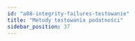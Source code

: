 ```yaml
---
id: "a08-integrity-failures-testowanie"
title: "Metody testowania podatności"
sidebar_position: 37
---
```

